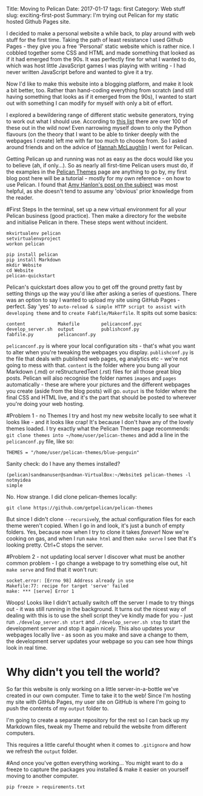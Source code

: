 Title: Moving to Pelican
Date: 2017-01-17
tags: first
Category: Web stuff
slug: exciting-first-post
Summary: I'm trying out Pelican for my static hosted Github Pages site.

I decided to make a personal website a while back, to play around with web stuff for the first time. Taking the path of least resistance I used Github Pages - they give you a free 'Personal' static website which is rather nice. I cobbled together some CSS and HTML and made something that looked as if it had emerged from the 90s. It was perfectly fine for what I wanted to do, which was host little JavaScript games I was playing with writing - I had never written JavaScript before and wanted to give it a try.

Now I'd like to make this website into a blogging platform, and make it look a bit better, too. Rather than hand-coding everything from scratch (and still having something that looks as if it emerged from the 90s), I wanted to start out with something I can modify for myself with only a bit of effort. 

I explored a bewildering range of different static website generators, trying to work out what I should use. According to [this list](https://www.staticgen.com/) there are over 100 of these out in the wild now! Even narrowing myself down to only the Python flavours (on the theory that I want to be able to tinker deeply with the webpages I create) left me with far too much to choose from. So I asked around friends and on the advice of [Hannah McLaughlin](http://mcla.ug) I went for Pelican.

Getting Pelican up and running was not as easy as the docs would like you to believe (ah, if only...). So as nearly all first-time Pelican users must do, if the examples in the [Pelican Themes](www.pelicanthemes.com) page are anything to go by, my first blog post here will be a tutorial - mostly for my own reference - on how to use Pelican. I found that [Amy Hanlon's post on the subject](http://mathamy.com/migrating-to-github-pages-using-pelican.html) was most helpful, as she doesn't tend to assume any 'obvious' prior knowledge from the reader.

#First Steps
In the terminal, set up a new virtual environment for all your Pelican business (good practice). Then make a directory for the website and initialise Pelican in there. These steps went without incident.
````
mkvirtualenv pelican
setvirtualenvproject
workon pelican

pip install pelican
pip install Markdown
mkdir Website
cd Website
pelican-quickstart
````

Pelican's quickstart does allow you to get off the ground pretty fast by setting things up the way you'd like after asking a series of questions. There was an option to say I wanted to upload my site using GitHub Pages - perfect. Say 'yes' to ```auto-reload & simple HTTP script to assist with developing theme``` and to ```create Fabfile/Makerfile```. It spits out some basics:

````
content            Makefile        pelicanconf.pyc
develop_server.sh  output          publishconf.py
fabfile.py         pelicanconf.py  

````
```pelicanconf.py``` is where your local configuration sits - that's what you want to alter when you're tweaking the webpages you display. ```publishconf.py``` is the file that deals with published web pages, eg analytics etc - we're not going to mess with that. ```content``` is the folder where you bung all your Markdown (.md) or reStructuredText (.rst) files for all those great blog posts. Pelican will also recognise the folder names ```images``` and ```pages``` automatically - these are where your pictures and the different webpages you create (aside from the blog posts) will go. ```output``` is the folder where the final CSS and HTML live, and it's the part that should be posted to wherever you're doing your web hosting.

#Problem 1 - no Themes
I try and host my new website locally to see what it looks like - and it looks like crap! It's because I don't have any of the lovely themes loaded. I try exactly what the Pelican Themes page recommends: ``` git clone themes into ~/home/user/pelican-themes``` and add a line in the ```pelicanconf.py``` file, like so:
```
THEMES = "/home/user/pelican-themes/blue-penguin"
```

Sanity check: do I have any themes installed?

````
(pelican)sandmanuser@sandman-VirtualBox:~/Website$ pelican-themes -l
notmyidea
simple
````
No. How strange. I did clone pelican-themes locally:
````
git clone https://github.com/getpelican/pelican-themes
````
But since I didn't clone ```--recursive```ly, the actual configuration files for each theme weren't copied. When I go in and look, it's just a bunch of empty folders. Yes, because now when I try to clone it takes *forever*! Now we're cooking on gas, and when I run ```make html``` and then ```make serve``` I see that it's looking pretty. Ctrl+C stops the server.

#Problem 2 - not updating local server
I discover what must be another common problem - I go change a webpage to try something else out, hit ```make serve``` and find that it won't run:
````
socket.error: [Errno 98] Address already in use
Makefile:77: recipe for target 'serve' failed
make: *** [serve] Error 1
````
Woops! Looks like I didn't actually switch off the server I made to try things out - it was still running in the background. It turns out the nicest way of dealing with this is to use the shell script they've kindly made for you - just run
```./develop_server.sh start``` and ```./develop_server.sh stop```
to start the development server and stop it again nicely. This also updates your webpages locally live - as soon as you make and save a change to them, the development server updates your webpage so you can see how things look in real time.

# Why didn't you tell the world?
So far this website is only working on a little server-in-a-bottle we've created in our own computer. Time to take it to the web! Since I'm hosting my site with GitHub Pages, my user site on GitHub is where I'm going to push the contents of my ```output``` folder to. 

I'm going to create a separate repository for the rest so I can back up my Markdown files, tweak my Theme and rebuild the website from different computers.

This requires a little careful thought when it comes to ```.gitignore``` and how we refresh the ```output``` folder. 



#And once you've gotten everything working...
You might want to do a freeze to capture the packages you installed & make it easier on yourself moving to another computer.
````
pip freeze > requirements.txt
````

